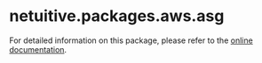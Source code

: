 # netuitive.packages.aws.asg

For detailed information on this package, please refer to the [online documentation](https://docs.virtana.com/en/aws.html).
